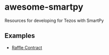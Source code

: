 # awesome-smartpy
Resources for developing for Tezos with SmartPy


## Examples
- [Raffle Contract](https://opentezos.com/smartpy/write-contract-smartpy#about-the-raffle-contract)
